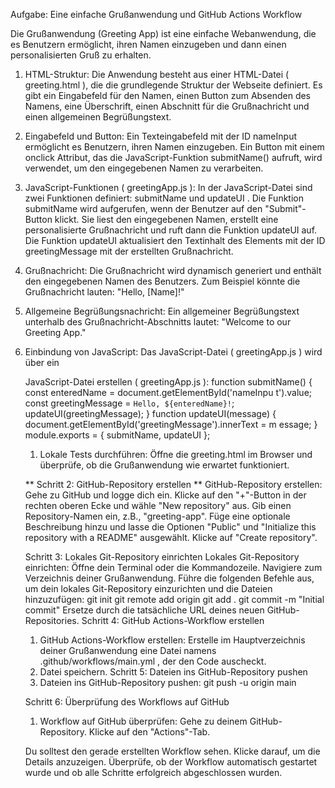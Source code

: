 Aufgabe: Eine einfache
Grußanwendung und GitHub
Actions Workflow

Die Grußanwendung (Greeting App) ist eine einfache Webanwendung, die es
Benutzern ermöglicht, ihren Namen einzugeben und dann einen personalisierten Gruß
zu erhalten.
1. HTML-Struktur:
Die Anwendung besteht aus einer HTML-Datei ( greeting.html ), die die
grundlegende Struktur der Webseite definiert. Es gibt ein Eingabefeld für den
Namen, einen Button zum Absenden des Namens, eine Überschrift, einen
Abschnitt für die Grußnachricht und einen allgemeinen Begrüßungstext.
2. Eingabefeld und Button:
Ein Texteingabefeld mit der ID nameInput ermöglicht es Benutzern, ihren Namen
einzugeben.
Ein Button mit einem onclick Attribut, das die JavaScript-Funktion submitName()
aufruft, wird verwendet, um den eingegebenen Namen zu verarbeiten.
3. JavaScript-Funktionen ( greetingApp.js ):
In der JavaScript-Datei sind zwei Funktionen definiert: submitName und updateUI .
Die Funktion submitName wird aufgerufen, wenn der Benutzer auf den "Submit"-
Button klickt. Sie liest den eingegebenen Namen, erstellt eine personalisierte
Grußnachricht und ruft dann die Funktion updateUI auf.
Die Funktion updateUI aktualisiert den Textinhalt des Elements mit der ID
greetingMessage mit der erstellten Grußnachricht.
4. Grußnachricht:
Die Grußnachricht wird dynamisch generiert und enthält den eingegebenen
Namen des Benutzers. Zum Beispiel könnte die Grußnachricht lauten: "Hello,
[Name]!"

5. Allgemeine Begrüßungsnachricht:
Ein allgemeiner Begrüßungstext unterhalb des Grußnachricht-Abschnitts lautet:
"Welcome to our Greeting App."
6. Einbindung von JavaScript:
Das JavaScript-Datei ( greetingApp.js ) wird über ein <script> Element in die
HTML-Seite eingebunden.
Die Gesamtfunktionalität der Grußanwendung besteht darin, dass Benutzer ihren
Namen in das Eingabefeld eingeben, auf den "Submit"-Button klicken und dann eine
personalisierte Grußnachricht erhalten. Die Anwendung gibt eine freundliche
Begrüßung aus und zeigt sie auf der Webseite an.
Schritt 1: Lokales Projekt erstellen
Projektverzeichnis erstellen und wechseln:
mkdir greeting-app
cd greeting-app
HTML-Datei erstellen ( greeting.html ):
<!DOCTYPE html><html lang="en">
<head>
<meta charset="UTF-8">
<meta name="viewport" content="width=device-width, initi
al-scale=1.0">
<title>Greeting App</title>
</head>
<body>
<h1>Greeting App</h1>
<label for="nameInput">Enter your name:</label>
<input type="text" id="nameInput" name="nameInput">
<button onclick="submitName()">Submit</button>
<h2 id="greetingMessage"></h2>
<p>Welcome to our Greeting App.</p>



<script src="greetingApp.js"></script>
</body>
</html>

JavaScript-Datei erstellen ( greetingApp.js ):
function submitName() {
const enteredName = document.getElementById('nameInpu
t').value;
const greetingMessage = `Hello, ${enteredName}!`;
updateUI(greetingMessage);
}
function updateUI(message) {
document.getElementById('greetingMessage').innerText = m
essage;
}
module.exports = { submitName, updateUI };
1. Lokale Tests durchführen:
Öffne die greeting.html im Browser und überprüfe, ob die Grußanwendung wie
erwartet funktioniert.

** Schritt 2: GitHub-Repository erstellen **
GitHub-Repository erstellen:
Gehe zu GitHub und logge dich ein.
Klicke auf den "+"-Button in der rechten oberen Ecke und wähle "New
repository" aus.
Gib einen Repository-Namen ein, z.B., "greeting-app".
Füge eine optionale Beschreibung hinzu und lasse die Optionen "Public" und
"Initialize this repository with a README" ausgewählt.
Klicke auf "Create repository".


Schritt 3: Lokales Git-Repository einrichten
Lokales Git-Repository einrichten:
Öffne dein Terminal oder die Kommandozeile.
Navigiere zum Verzeichnis deiner Grußanwendung.
Führe die folgenden Befehle aus, um dein lokales Git-Repository einzurichten
und die Dateien hinzuzufügen:
git init
git remote add origin <URL-deines-neuen-Repositories>
git add .
git commit -m "Initial commit"
Ersetze <URL-deines-neuen-Repositories> durch die tatsächliche URL deines neuen
GitHub-Repositories.
Schritt 4: GitHub Actions-Workflow erstellen
1. GitHub Actions-Workflow erstellen:
Erstelle im Hauptverzeichnis deiner Grußanwendung eine Datei
namens .github/workflows/main.yml , der den Code auscheckt.
2. Datei speichern.
Schritt 5: Dateien ins GitHub-Repository pushen
1. Dateien ins GitHub-Repository pushen:
git push -u origin main

Schritt 6: Überprüfung des Workflows auf GitHub
1. Workflow auf GitHub überprüfen:
Gehe zu deinem GitHub-Repository.
Klicke auf den "Actions"-Tab.


Du solltest den gerade erstellten Workflow sehen. Klicke darauf, um die Details
anzuzeigen.
Überprüfe, ob der Workflow automatisch gestartet wurde und ob alle Schritte
erfolgreich abgeschlossen wurden.